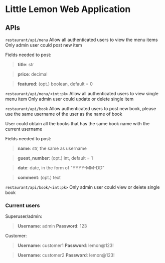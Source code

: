 # Little Lemon Web Application


## APIs
```restaurant/api/menu```
Allow all authenticated users to view the menu items
Only admin user could post new item

Fields needed to post:
>**title**: str

>**price**: decimal

>**featured**: (opt.) boolean, default = 0

```restaurant/api/menu/<int:pk>```
Allow all authenticated users to view single menu item
Only admin user could update or delete single item

```restaurant/api/book```
Allow authenticated users to post new book, please use the same username of the user as the name of book

User could obtain all the books that has the same book name with the current username

Fields needed to post:
>**name**: str, the same as username

>**guest_number**: (opt.) int, default = 1

>**date**: date, in the form of "YYYY-MM-DD"

>**comment**: (opt.) text

```restaurant/api/book/<int:pk>```
Only admin user could view or delete single book

### Current users
Superuser/admin:
>**Username**: admin
>**Password**: 123

Customer:
>**Username**: customer1
>**Password**: lemon@123!

>**Username**: customer2
>**Password**: lemon@123!